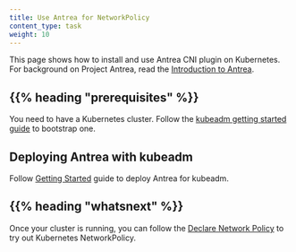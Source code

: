 ```yaml
---
title: Use Antrea for NetworkPolicy
content_type: task
weight: 10
---
```


<!-- overview -->
This page shows how to install and use Antrea CNI plugin on Kubernetes.
For background on Project Antrea, read the [Introduction to Antrea](https://antrea.io/docs/).

## {{% heading "prerequisites" %}}

You need to have a Kubernetes cluster. Follow the
[kubeadm getting started guide](/docs/kubernetes/en/reference/setup-tools/kubeadm/) to bootstrap one.

<!-- steps -->

## Deploying Antrea with kubeadm

Follow [Getting Started](https://github.com/vmware-tanzu/antrea/blob/main/docs/getting-started.md) guide to deploy Antrea for kubeadm.

## {{% heading "whatsnext" %}}

Once your cluster is running, you can follow the [Declare Network Policy](/docs/kubernetes/en/tasks/administer-cluster/declare-network-policy/) to try out Kubernetes NetworkPolicy.
